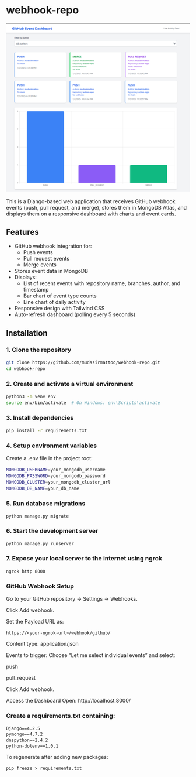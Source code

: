 ﻿# webhook-repo

![Dashboard Screenshot](webhook_project/github_webhook/static/images/dashboard.png)

This is a Django-based web application that receives GitHub webhook events (push, pull request, and merge), stores them in MongoDB Atlas, and displays them on a responsive dashboard with charts and event cards.

## Features

- GitHub webhook integration for:
  - Push events
  - Pull request events
  - Merge events
- Stores event data in MongoDB
- Displays:
  - List of recent events with repository name, branches, author, and timestamp
  - Bar chart of event type counts
  - Line chart of daily activity
- Responsive design with Tailwind CSS
- Auto-refresh dashboard (polling every 5 seconds)

## Installation

### 1. Clone the repository

```bash
git clone https://github.com/mudasirmattoo/webhook-repo.git
cd webhook-repo
```
### 2. Create and activate a virtual environment
```bash
python3 -m venv env
source env/bin/activate  # On Windows: env\Scripts\activate
```

### 3. Install dependencies
```bash
pip install -r requirements.txt
```
### 4. Setup environment variables
Create a .env file in the project root:
```bash
MONGODB_USERNAME=your_mongodb_username
MONGODB_PASSWORD=your_mongodb_password
MONGODB_CLUSTER=your_mongodb_cluster_url
MONGODB_DB_NAME=your_db_name
```

### 5. Run database migrations
```
python manage.py migrate
```
### 6. Start the development server
```
python manage.py runserver
```
### 7. Expose your local server to the internet using ngrok
```
ngrok http 8000
```
### GitHub Webhook Setup
Go to your GitHub repository → Settings → Webhooks.

Click Add webhook.

Set the Payload URL as:
```
https://<your-ngrok-url>/webhook/github/
```
Content type: application/json

Events to trigger: Choose “Let me select individual events” and select:

push

pull_request

Click Add webhook.

Access the Dashboard
Open: http://localhost:8000/

### Create a requirements.txt containing:
```
Django==4.2.5
pymongo==4.7.2
dnspython==2.4.2
python-dotenv==1.0.1
```

To regenerate after adding new packages:
```
pip freeze > requirements.txt
```
